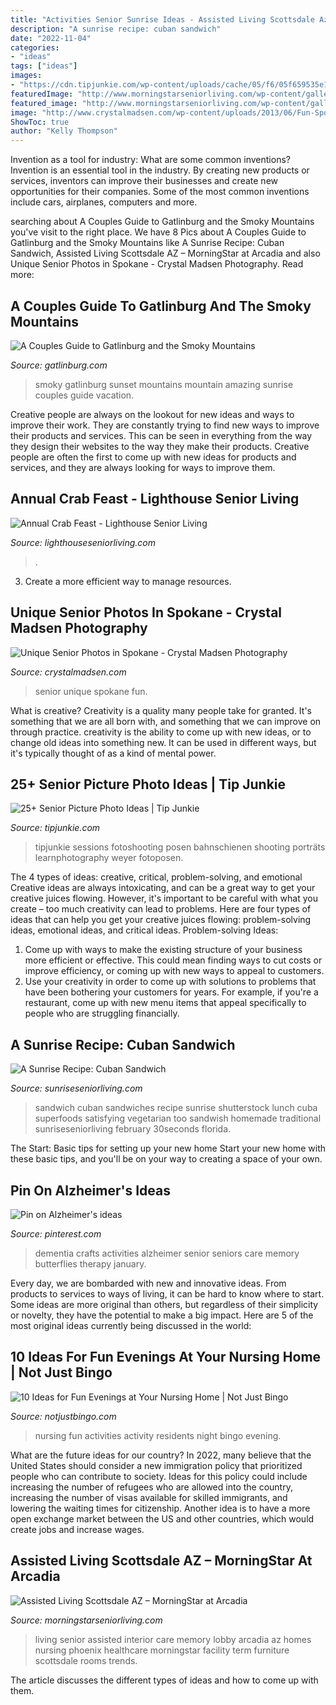 ```yaml
---
title: "Activities Senior Sunrise Ideas - Assisted Living Scottsdale Az – Morningstar At Arcadia"
description: "A sunrise recipe: cuban sandwich"
date: "2022-11-04"
categories:
- "ideas"
tags: ["ideas"]
images:
- "https://cdn.tipjunkie.com/wp-content/uploads/cache/05/f6/05f659535e1e57fde1ebc87ab0c59b76.jpg"
featuredImage: "http://www.morningstarseniorliving.com/wp-content/gallery/arcadia-gallery/04-msar-lobby.jpg"
featured_image: "http://www.morningstarseniorliving.com/wp-content/gallery/arcadia-gallery/04-msar-lobby.jpg"
image: "http://www.crystalmadsen.com/wp-content/uploads/2013/06/Fun-Spokane-Senior-Photos_12-682x1024.jpg"
ShowToc: true
author: "Kelly Thompson"
---
```



Invention as a tool for industry: What are some common inventions?
Invention is an essential tool in the industry. By creating new products or services, inventors can improve their businesses and create new opportunities for their companies. Some of the most common inventions include cars, airplanes, computers and more.

	

		
searching about A Couples Guide to Gatlinburg and the Smoky Mountains you've visit to the right place. We have 8 Pics about A Couples Guide to Gatlinburg and the Smoky Mountains like A Sunrise Recipe: Cuban Sandwich, Assisted Living Scottsdale AZ – MorningStar at Arcadia and also Unique Senior Photos in Spokane - Crystal Madsen Photography. Read more:
		
    
## A Couples Guide To Gatlinburg And The Smoky Mountains

<img loading=lazy src="https://assets.simpleviewinc.com/simpleview/image/upload/c_limit,h_1200,q_75,w_1200/v1/clients/gatlinburgtn/Newfound_Gap_Road_sunrise_Parsons_72bb7ce9-e7db-4c54-97ce-decac37b9eb7.jpg" onerror="this.onerror=null;this.src='https://tse4.mm.bing.net/th?id=OIP.fadM6hc68cHhfNiui0HP8QHaE8&amp;pid=15.1';" alt="A Couples Guide to Gatlinburg and the Smoky Mountains">

_Source: gatlinburg.com_

>smoky gatlinburg sunset mountains mountain amazing sunrise couples guide vacation. 

	

Creative people are always on the lookout for new ideas and ways to improve their work. They are constantly trying to find new ways to improve their products and services. This can be seen in everything from the way they design their websites to the way they make their products. Creative people are often the first to come up with new ideas for products and services, and they are always looking for ways to improve them.

    
## Annual Crab Feast - Lighthouse Senior Living

<img loading=lazy src="https://www.lighthouseseniorliving.com/wp-content/uploads/2018/09/crabfest.jpg" onerror="this.onerror=null;this.src='https://tse1.mm.bing.net/th?id=OIP.Vo9s4eHLoIOSksltU1RqgQHaEK&amp;pid=15.1';" alt="Annual Crab Feast - Lighthouse Senior Living">

_Source: lighthouseseniorliving.com_

>. 

	

3. Create a more efficient way to manage resources.

    
## Unique Senior Photos In Spokane - Crystal Madsen Photography

<img loading=lazy src="http://www.crystalmadsen.com/wp-content/uploads/2013/06/Fun-Spokane-Senior-Photos_12-682x1024.jpg" onerror="this.onerror=null;this.src='https://tse3.mm.bing.net/th?id=OIP.Z2wJaFDaLisEsH0JcOoelgHaLH&amp;pid=15.1';" alt="Unique Senior Photos in Spokane - Crystal Madsen Photography">

_Source: crystalmadsen.com_

>senior unique spokane fun. 

	

What is creative?
Creativity is a quality many people take for granted. It's something that we are all born with, and something that we can improve on through practice. creativity is the ability to come up with new ideas, or to change old ideas into something new. It can be used in different ways, but it's typically thought of as a kind of mental power.

    
## 25+ Senior Picture Photo Ideas | Tip Junkie

<img loading=lazy src="https://cdn.tipjunkie.com/wp-content/uploads/cache/05/f6/05f659535e1e57fde1ebc87ab0c59b76.jpg" onerror="this.onerror=null;this.src='https://tse1.mm.bing.net/th?id=OIP.JIcNr5M-FStLXbBDTAP6egHaKX&amp;pid=15.1';" alt="25+ Senior Picture Photo Ideas | Tip Junkie">

_Source: tipjunkie.com_

>tipjunkie sessions fotoshooting posen bahnschienen shooting porträts learnphotography weyer fotoposen. 

	

The 4 types of ideas: creative, critical, problem-solving, and emotional
Creative ideas are always intoxicating, and can be a great way to get your creative juices flowing. However, it's important to be careful with what you create – too much creativity can lead to problems. Here are four types of ideas that can help you get your creative juices flowing: problem-solving ideas, emotional ideas, and critical ideas.
Problem-solving Ideas: 
1) Come up with ways to make the existing structure of your business more efficient or effective. This could mean finding ways to cut costs or improve efficiency, or coming up with new ways to appeal to customers. 
2) Use your creativity in order to come up with solutions to problems that have been bothering your customers for years. For example, if you're a restaurant, come up with new menu items that appeal specifically to people who are struggling financially.

    
## A Sunrise Recipe: Cuban Sandwich

<img loading=lazy src="http://www.sunriseseniorliving.com/~/media/blog-images/february-2016/shutterstock_274310834rf.jpg" onerror="this.onerror=null;this.src='https://tse3.mm.bing.net/th?id=OIP.OkMv-Nrh3qlFRHCBmRWBaAHaE8&amp;pid=15.1';" alt="A Sunrise Recipe: Cuban Sandwich">

_Source: sunriseseniorliving.com_

>sandwich cuban sandwiches recipe sunrise shutterstock lunch cuba superfoods satisfying vegetarian too sandwish homemade traditional sunriseseniorliving february 30seconds florida. 

	

The Start: Basic tips for setting up your new home
Start your new home with these basic tips, and you'll be on your way to creating a space of your own.

    
## Pin On Alzheimer&#039;s Ideas

<img loading=lazy src="https://i.pinimg.com/736x/08/32/a8/0832a8a873a94f9324566ef27281288a--vascular-dementia-senior-activities.jpg" onerror="this.onerror=null;this.src='https://tse1.mm.bing.net/th?id=OIP.9Jm0zuXZh-s7PaEe7KwtdwHaJ3&amp;pid=15.1';" alt="Pin on Alzheimer&#039;s ideas">

_Source: pinterest.com_

>dementia crafts activities alzheimer senior seniors care memory butterflies therapy january. 

	

Every day, we are bombarded with new and innovative ideas. From products to services to ways of living, it can be hard to know where to start. Some ideas are more original than others, but regardless of their simplicity or novelty, they have the potential to make a big impact. Here are 5 of the most original ideas currently being discussed in the world: 

    
## 10 Ideas For Fun Evenings At Your Nursing Home | Not Just Bingo

<img loading=lazy src="https://www.notjustbingo.com/images/facebook/10-fun-night-activities-to-schedule-at-your-nursing-facility.jpg" onerror="this.onerror=null;this.src='https://tse2.mm.bing.net/th?id=OIP.uqG3OO_rnaWK-4eO47ZXIQHaD4&amp;pid=15.1';" alt="10 Ideas for Fun Evenings at Your Nursing Home | Not Just Bingo">

_Source: notjustbingo.com_

>nursing fun activities activity residents night bingo evening. 

	

What are the future ideas for our country?
In 2022, many believe that the United States should consider a new immigration policy that prioritized people who can contribute to society. Ideas for this policy could include increasing the number of refugees who are allowed into the country, increasing the number of visas available for skilled immigrants, and lowering the waiting times for citizenship. Another idea is to have a more open exchange market between the US and other countries, which would create jobs and increase wages.

    
## Assisted Living Scottsdale AZ – MorningStar At Arcadia

<img loading=lazy src="http://www.morningstarseniorliving.com/wp-content/gallery/arcadia-gallery/04-msar-lobby.jpg" onerror="this.onerror=null;this.src='https://tse2.mm.bing.net/th?id=OIP.VUXZSRNdSM3hFkHyXAowXAHaE7&amp;pid=15.1';" alt="Assisted Living Scottsdale AZ – MorningStar at Arcadia">

_Source: morningstarseniorliving.com_

>living senior assisted interior care memory lobby arcadia az homes nursing phoenix healthcare morningstar facility term furniture scottsdale rooms trends. 

	

The article discusses the different types of ideas and how to come up with them.

